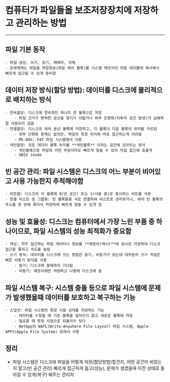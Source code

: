 # 컴퓨터가 파일들을 보조저장장치에 저장하고 관리하는 방법
---

## 파일 기본 동작
    - 파일 생성, 쓰기, 읽기, 재배치, 삭제
    - 운영체제는 파일을 파일정보(파일 제어 블록)를 시스템 메모리의 파일 테이블에 복사해서 빠르게 접근할 수 있게 준비함

## 데이터 저장 방식(할당 방법): 데이터를 디스크에 물리적으로 배치하는 방식
    - 연속할당: 디스크에 연속적인 하나의 큰 블록으로 저장
        - 파일 크기가 변하면 공간을 찾기가 어렵거나 외부 단편화(자투리 공간 발생)가 심해져 잘 사용되지 않음
    - 연결할당: 디스크의 여러 분산 블록에 저장하고, 각 블록이 다음 블록의 위치를 가르킴
        - 외부 단편화 문제는 없지만, 파일의 특정 위치에 바로 접근하는게 어려움
        - MS-DOS, FAT 파일 시스템에서 사용
    - 색인할당: 모든 데이터 블록 위치를 **색인블록** 이라는 공간에 모아두는 방식
        - 색인블록으로 파일의 어떤 부분이라도 빠르게 찾을 수 있어 직접 접근에 효율적
        - UNIX inode

## 빈 공간 관리: 파일 시스템은 디스크의 어느 부분이 비어있고 사용 가능한지 추적해야함
    - 비트맵: 디스크의 각 블록에 0(빈 공간) 또는 1(사용 중)로 표시하는 비트를 사용
    - 연결 리스트 및 그룹화: 빈 블록들을 서로 연결하여 리스트로 관리하거나, 여러 빈 블록의 주소를 한 번에 묶어서 저장하여 빠르게 찾을 수 있게 함

## 성능 및 효율성: 디스크는 컴퓨터에서 가장 느린 부품 중 하나이므로, 파일 시스템의 성능 최적화가 중요함
    - 캐싱: 자주 접근하는 파일 데이터나 정보를 **메모리(캐시)**에 임시로 저장하여 디스크 접근을 줄이고 속도를 높임
    - 쓰기 방식: 데이터를 디스크에 쓰는 방법은 동기, 비동기가 있는데 대부분의 쓰기 작업은 빠른 비동기 방식을 사용
        - 동기: 디스크에 쓸때까지 기다림
        - 비동기: 메모리에만 저장하고 나중에 디스크에 씀

## 파일 시스템 복구: 시스템 충돌 등으로 파일 시스템에 문제가 발생했을때 데이터를 보호하고 복구하는 기능
    - 스냅샷: 파일 시스템의 특정 시점 상태를 저장하는 기능
        - 데이터를 수정할 때 기존 블록을 덮어쓰지 않고 새로운 블록에 저장
        - 필요할 때 특정 시점으로 되돌리수 있다
        - NetApp의 WAFL(Write-Anywhere File Layout) 파일 시스템, Apple APFS(Apple File System) 등에서 사용

## 정리
- 파일 시스템은 디스크에 파일을 어떻게 저장(할당방법)할건지, 어떤 공간이 비었는지 알고(빈 공간 관리) 빠르게 접근하게 돕고(성능), 문제가 생겼을때 이전 상태로 돌아갈 수 있게(복구) 해주는 관리자
